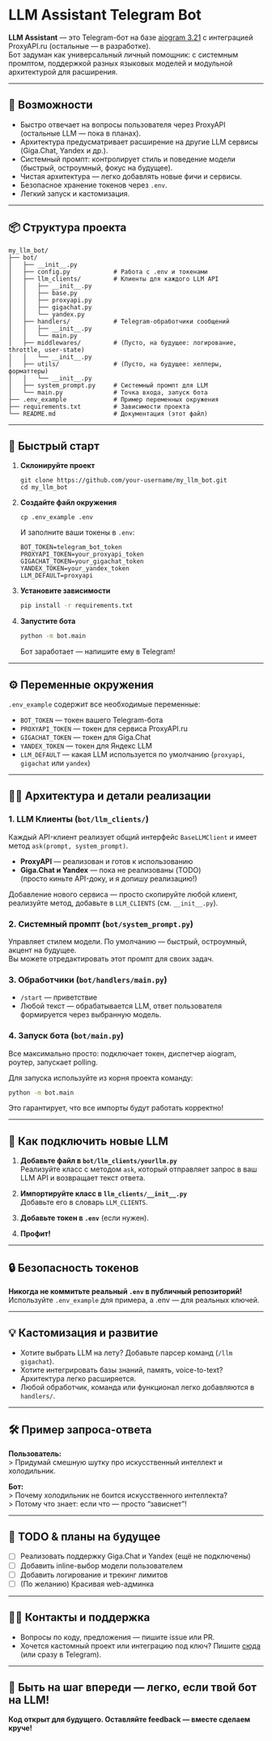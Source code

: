 # LLM Assistant Telegram Bot

**LLM Assistant** — это Telegram-бот на базе [aiogram 3.21](https://docs.aiogram.dev/en/latest/) с интеграцией ProxyAPI.ru (остальные — в разработке).  
Бот задуман как универсальный личный помощник: с системным промптом, поддержкой разных языковых моделей и модульной архитектурой для расширения.

---

## 🧰 Возможности

- Быстро отвечает на вопросы пользователя через ProxyAPI (остальные LLM — пока в планах).
- Архитектура предусматривает расширение на другие LLM сервисы (Giga.Chat, Yandex и др.).
- Системный промпт: контролирует стиль и поведение модели (быстрый, остроумный, фокус на будущее).
- Чистая архитектура — легко добавлять новые фичи и сервисы.
- Безопасное хранение токенов через `.env`.
- Легкий запуск и кастомизация.

---

## 📦 Структура проекта

```plaintext
my_llm_bot/
├── bot/
│   ├── __init__.py
│   ├── config.py            # Работа с .env и токенами
│   ├── llm_clients/         # Клиенты для каждого LLM API
│   │   ├── __init__.py
│   │   ├── base.py
│   │   ├── proxyapi.py
│   │   ├── gigachat.py
│   │   └── yandex.py
│   ├── handlers/            # Telegram-обработчики сообщений
│   │   ├── __init__.py
│   │   └── main.py
│   ├── middlewares/         # (Пусто, на будущее: логирование, throttle, user-state)
│   │   └── __init__.py
│   ├── utils/               # (Пусто, на будущее: хелперы, форматтеры)
│   │   └── __init__.py
│   ├── system_prompt.py     # Системный промпт для LLM
│   └── main.py              # Точка входа, запуск бота
├── .env_example             # Пример переменных окружения
├── requirements.txt         # Зависимости проекта
└── README.md                # Документация (этот файл)
```

---

## 🚀 Быстрый старт

1. **Склонируйте проект**
    ```\bash
    git clone https://github.com/your-username/my_llm_bot.git
    cd my_llm_bot
    ```
2. **Создайте файл окружения**
    ```\bash
    cp .env_example .env
    ```
    И заполните ваши токены в `.env`:

    ```
    BOT_TOKEN=telegram_bot_token
    PROXYAPI_TOKEN=your_proxyapi_token
    GIGACHAT_TOKEN=your_gigachat_token
    YANDEX_TOKEN=your_yandex_token
    LLM_DEFAULT=proxyapi
    ```

3. **Установите зависимости**
    ```bash
    pip install -r requirements.txt
    ```

4. **Запустите бота**
    ```bash
    python -m bot.main
    ```
    Бот заработает — напишите ему в Telegram!

---

## ⚙️ Переменные окружения

`.env_example` содержит все необходимые переменные:

- `BOT_TOKEN` — токен вашего Telegram-бота
- `PROXYAPI_TOKEN` — токен для сервиса ProxyAPI.ru
- `GIGACHAT_TOKEN` — токен для Giga.Chat
- `YANDEX_TOKEN` — токен для Яндекс LLM
- `LLM_DEFAULT` — какая LLM используется по умолчанию (`proxyapi`, `gigachat` или `yandex`)

---

## 🧑‍💻 Архитектура и детали реализации

### 1. LLM Клиенты (`bot/llm_clients/`)

Каждый API-клиент реализует общий интерфейс `BaseLLMClient` и имеет метод `ask(prompt, system_prompt)`.
- **ProxyAPI** — реализован и готов к использованию
- **Giga.Chat и Yandex** — пока не реализованы (TODO)  
  (просто киньте API-доку, и я допишу реализацию!)

Добавление нового сервиса — просто скопируйте любой клиент, реализуйте метод, добавьте в `LLM_CLIENTS` (см. `__init__.py`).

### 2. Системный промпт (`bot/system_prompt.py`)

Управляет стилем модели. По умолчанию — быстрый, остроумный, акцент на будущее.  
Вы можете отредактировать этот промпт для своих задач.

### 3. Обработчики (`bot/handlers/main.py`)

- `/start` — приветствие
- Любой текст — обрабатывается LLM, ответ пользователя формируется через выбранную модель.

### 4. Запуск бота (`bot/main.py`)

Все максимально просто: подключает токен, диспетчер aiogram, роутер, запускает polling.

Для запуска используйте из корня проекта команду:

```bash
python -m bot.main
```

Это гарантирует, что все импорты будут работать корректно!

---

## 🧩 Как подключить новые LLM

1. **Добавьте файл в `bot/llm_clients/yourllm.py`**  
   Реализуйте класс с методом `ask`, который отправляет запрос в ваш LLM API и возвращает текст ответа.

2. **Импортируйте класс в `llm_clients/__init__.py`**  
   Добавьте его в словарь `LLM_CLIENTS`.

3. **Добавьте токен в `.env`** (если нужен).

4. **Профит!**

---

## 🔒 Безопасность токенов

**Никогда не коммитьте реальный `.env` в публичный репозиторий!**  
Используйте `.env_example` для примера, а .env — для реальных ключей.

---

## 💡 Кастомизация и развитие

- Хотите выбрать LLM на лету? Добавьте парсер команд (`/llm gigachat`).
- Хотите интегрировать базы знаний, память, voice-to-text? Архитектура легко расширяется.
- Любой обработчик, команда или функционал легко добавляются в `handlers/`.

---

## 🛠️ Пример запроса-ответа

**Пользователь:**  
\> Придумай смешную шутку про искусственный интеллект и холодильник.

**Бот:**  
\> Почему холодильник не боится искусственного интеллекта?  
\> Потому что знает: если что — просто “зависнет”!

---

## 📝 TODO & планы на будущее

- [ ] Реализовать поддержку Giga.Chat и Yandex (ещё не подключены)
- [ ] Добавить inline-выбор модели пользователем
- [ ] Добавить логирование и трекинг лимитов
- [ ] (По желанию) Красивая web-админка

---

## 🧑‍🔧 Контакты и поддержка

- Вопросы по коду, предложения — пишите issue или PR.
- Хочется кастомный проект или интеграцию под ключ? Пишите [сюда](mailto:your@email.com) (или сразу в Telegram).

---

## 👾 Быть на шаг впереди — легко, если твой бот на LLM!  
**Код открыт для будущего. Оставляйте feedback — вместе сделаем круче!**

